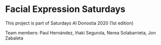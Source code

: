 # Facial Expression Saturdays

This project is part of Saturdays AI Donostia 2020 (1st edition)

Team members: Paul Hernández, Iñaki Segurola, Nerea Solabarrieta, Jon Zabaleta
